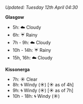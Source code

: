 *Updated: Tuesday 12th April 04:30*

**Glasgow**

* 5h: :cloud: Cloudy
* 6h: :umbrella: Rainy
* 7h - 9h: :cloud: Cloudy
* 10h - 14h: :umbrella: Rainy
* 15h, 16h: :cloud: Cloudy

**Kissonerga**

* 7h: :sunny: Clear
* 8h: :cyclone: Windy (:sunny:) [:sunny: as of 4h]
* 9h: :cyclone: Windy (:sunny:) [:sunny: as of 7h]
* 10h - 18h: :cyclone: Windy (:sunny:)
